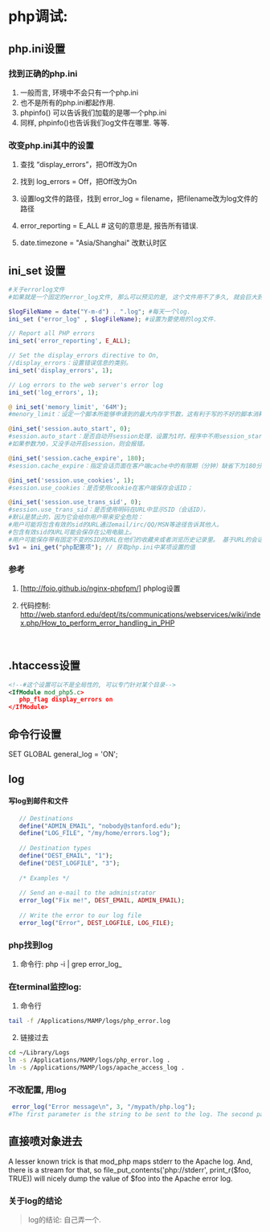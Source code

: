 # php调试:

## php.ini设置

### 找到正确的php.ini

1. 一般而言, 环境中不会只有一个php.ini
2. 也不是所有的php.ini都起作用.
3. phpinfo() 可以告诉我们加载的是哪一个php.ini
4. 同样, phpinfo()也告诉我们log文件在哪里. 等等.



### 改变php.ini其中的设置

1. 查找 “display_errors”，把Off改为On

2. 找到  log_errors = Off，把Off改为On

3. 设置log文件的路径，找到 error_log = filename，把filename改为log文件的路径

4. error_reporting  =  E_ALL # 这句的意思是, 报告所有错误.

5. date.timezone = "Asia/Shanghai"  改默认时区

## ini_set 设置

```php
#关于errorlog文件
#如果就是一个固定的error_log文件, 那么可以预见的是, 这个文件用不了多久, 就会巨大到打不开了, 因此, 一个带日期的log文件, 每天一个log是个不错的主意.

$logFileName = date("Y-m-d") . ".log"; #每天一个log.
ini_set ("error_log" , $logFileName); #设置为要使用的log文件.

// Report all PHP errors
ini_set('error_reporting', E_ALL);

// Set the display_errors directive to On, 
//display_errors：设置错误信息的类别。
ini_set('display_errors', 1);

// Log errors to the web server's error log
ini_set('log_errors', 1);

@ ini_set('memory_limit', '64M');
#menory_limit：设定一个脚本所能够申请到的最大内存字节数，这有利于写的不好的脚本消耗服务器上的可用内存。@符号代表不输出错误。

@ini_set('session.auto_start', 0);
#session.auto_start：是否自动开session处理，设置为1时，程序中不用session_start()来手动开启session也可使用session，
#如果参数为0，又没手动开启session，则会报错。

@ini_set('session.cache_expire', 180);
#session.cache_expire：指定会话页面在客户端cache中的有限期（分钟）缺省下为180分钟。如果设置了session.cache_limiter=nocache时，此处设置无 效。

@ini_set('session.use_cookies', 1);
#session.use_cookies：是否使用cookie在客户端保存会话ID；

@ini_set('session.use_trans_sid', 0);
#session.use_trans_sid：是否使用明码在URL中显示SID（会话ID），
#默认是禁止的，因为它会给你用户带来安全危险：
#用户可能将包含有效的sid的URL通过email/irc/QQ/MSN等途径告诉其他人。
#包含有效sid的URL可能会保存在公用电脑上。
#用户可能保存带有固定不变的SID的URL在他们的收藏夹或者浏览历史记录里。 基于URL的会话管理总是比基于Cookie的会话管理有更多的风险，所以应当禁用。
$v1 = ini_get("php配置项"); // 获取php.ini中某项设置的值
```

### 参考

1. [http://foio.github.io/nginx-phpfpm/]
   phplog设置

2. 代码控制: http://web.stanford.edu/dept/its/communications/webservices/wiki/index.php/How_to_perform_error_handling_in_PHP

   ​

## .htaccess设置 

```xml
<!--#这个设置可以不是全局性的, 可以专门针对某个目录-->
<IfModule mod_php5.c>
   php_flag display_errors on
</IfModule>
```

## 命令行设置 

SET GLOBAL general_log = 'ON';

## log

#### 写log到邮件和文件

```php
   // Destinations
   define("ADMIN_EMAIL", "nobody@stanford.edu");
   define("LOG_FILE", "/my/home/errors.log");
    
   // Destination types
   define("DEST_EMAIL", "1");
   define("DEST_LOGFILE", "3");
    
   /* Examples */
   
   // Send an e-mail to the administrator
   error_log("Fix me!", DEST_EMAIL, ADMIN_EMAIL);
    
   // Write the error to our log file
   error_log("Error", DEST_LOGFILE, LOG_FILE);
```

### php找到log

1. 命令行: php -i | grep error_log_

### 在terminal监控log: 

1. 命令行
```sh
tail -f /Applications/MAMP/logs/php_error.log
```
2. 链接过去
```sh
cd ~/Library/Logs
ln -s /Applications/MAMP/logs/php_error.log .
ln -s /Applications/MAMP/logs/apache_access_log .
```
### 不改配置, 用log

```php
 error_log("Error message\n", 3, "/mypath/php.log");
#The first parameter is the string to be sent to the log. The second parameter 3 means expect a file destination. The third parameter is the log file path.
```

## 直接喷对象进去

A lesser known trick is that mod_php maps stderr to the Apache log. And, there is a stream for that, so file_put_contents('php://stderr', print_r($foo, TRUE)) will nicely dump the value of $foo into the Apache error log.

### 关于log的结论

> log的结论: 自己弄一个.
